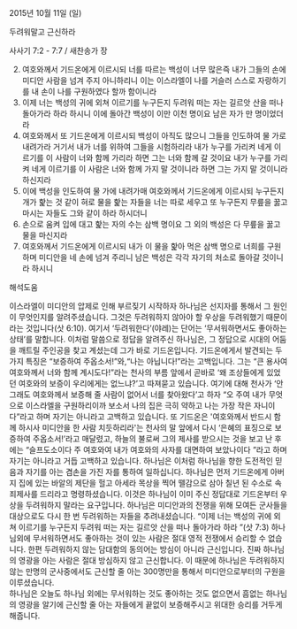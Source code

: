 2015년 10월 11일 (일)

두려워말고 근신하라



사사기 7:2 - 7:7 / 새찬송가  장


2. 여호와께서 기드온에게 이르시되 너를 따르는 백성이 너무 많은즉 내가 그들의 손에 미디안 사람을 넘겨 주지 아니하리니 이는 이스라엘이 나를 거슬러 스스로 자랑하기를 내 손이 나를 구원하였다 할까 함이니라 
3. 이제 너는 백성의 귀에 외쳐 이르기를 누구든지 두려워 떠는 자는 길르앗 산을 떠나 돌아가라 하라 하시니 이에 돌아간 백성이 이만 이천 명이요 남은 자가 만 명이었더라 
4. 여호와께서 또 기드온에게 이르시되 백성이 아직도 많으니 그들을 인도하여 물 가로 내려가라 거기서 내가 너를 위하여 그들을 시험하리라 내가 누구를 가리켜 네게 이르기를 이 사람이 너와 함께 가리라 하면 그는 너와 함께 갈 것이요 내가 누구를 가리켜 네게 이르기를 이 사람은 너와 함께 가지 말 것이니라 하면 그는 가지 말 것이니라 하신지라 
5. 이에 백성을 인도하여 물 가에 내려가매 여호와께서 기드온에게 이르시되 누구든지 개가 핥는 것 같이 혀로 물을 핥는 자들을 너는 따로 세우고 또 누구든지 무릎을 꿇고 마시는 자들도 그와 같이 하라 하시더니 
6. 손으로 움켜 입에 대고 핥는 자의 수는 삼백 명이요 그 외의 백성은 다 무릎을 꿇고 물을 마신지라 
7. 여호와께서 기드온에게 이르시되 내가 이 물을 핥아 먹은 삼백 명으로 너희를 구원하며 미디안을 네 손에 넘겨 주리니 남은 백성은 각각 자기의 처소로 돌아갈 것이니라 하시니

해석도움





이스라엘이 미디안의 압제로 인해 부르짖기 시작하자 하나님은 선지자를 통해서 그 원인이 무엇인지를 알려주셨습니다. 그것은 두려워하지 않아야 할 우상을 두려워했기 때문이라는 것입니다(삿 6:10). 여기서 ‘두려워한다’(야레)는 단어는 ‘무서워하면서도 좋아하는 상태’를 말합니다. 
이처럼 말씀으로 정답을 알려주신 하나님은, 그 정답으로 시대의 어둠을 깨트릴 주인공을 찾고 계셨는데 그가 바로 기드온입니다. 
기드온에게서 발견되는 두가지 특징은 “보증하여 주옵소서!”와,“나는 아닙니다!”라는 고백입니다. 그는 “큰 용사여 여호와께서 너와 함께 계시도다!”라는 천사의 부름 앞에서 곧바로 ‘왜 조상들에게 있었던 여호와의 보증이 우리에게는 없느냐?’고 따져묻고 있습니다. 여기에 대해 천사가 ‘안 그래도 여호와께서 보증해 줄 사람이 없어서 너를 찾아왔다’고 하자 “오 주여 내가 무엇으로 이스라엘을 구원하리이까 보소서 나의 집은 극히 약하고 나는 가장 작은 자니이다”라고 하며 자기는 아니라고 고백하고 있습니다. 또 기드온은 '여호와께서 반드시 함께 하시사 미디안을 한 사람 치듯하리라'는 천사의 말 앞에서 다시 ‘은혜의 표징으로 보증하여 주옵소서!’라고 매달렸고, 하늘의 불로써 그의 제사를 받으시는 것을 보고 난 후에는 “슬프도소이다 주 여호와여 내가 여호와의 사자를 대면하여 보았나이다 ”라고 하며 자기는 아니라고 거듭 고백하고 있습니다. 하나님은 이처럼 하나님을 향한 도전적인 믿음과 자기를 아는 겸손을 가진 자를 통하여 일하십니다. 
하나님은 먼저 기드온에게 아버지 집에 있는 바알의 제단을 헐고 아세라 목상을 찍어 뗄감으로 삼아 칠년 된 수소로 속죄제사를 드리라고 명령하셨습니다. 이것은 하나님이 이미 주신 정답대로 기드온부터 우상을 두려워하지 말라는 요구입니다. 하나님은 미디안과의 전쟁을 위해 모여든 군사들을 대상으로도  다시 한 번 두려워하는 자들을 추려내셨습니다. “이제 너는 백성의 귀에 외쳐 이르기를 누구든지 두려워 떠는 자는 길르앗 산을 떠나 돌아가라 하라 ”(삿 7:3)
하나님외에 무서워하면서도 좋아하는 것이 있는 사람은 절대 영적 전쟁에서 승리할 수 없습니다. 
한편 두려워하지 않는 담대함의 동의어는 방심이 아니라 근신입니다. 진짜 하나님의 영광을 아는 사람은 절대 방심하지 않고 근신합니다. 이 때문에 하나님은 두려워하지 않는 만명의 군사중에서도 근신할 줄 아는 300명만을 통해서 미디안으로부터의 구원을 이루셨습니다.   
하나님은 오늘도 하나님 외에는 무서워하는 것도 좋아하는 것도 없으면서
흠없는 하나님의 영광을 알기에 근신할 줄 아는 자들에게 끝없이 보증해주시고 위대한 승리를 거두게 해줍니다.